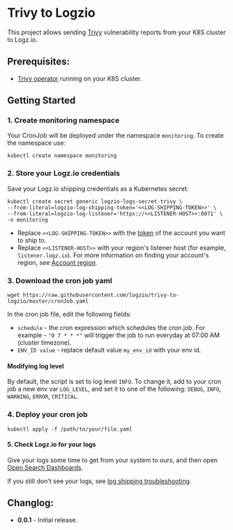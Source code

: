# Trivy to Logzio

This project allows sending [Trivy](https://github.com/aquasecurity/trivy-operator) vulnerability reports from your K8S cluster to Logz.io.  

## Prerequisites:

- [Trivy operator](https://github.com/aquasecurity/trivy-operator) running on your K8S cluster.

## Getting Started

### 1. Create monitoring namespace

Your CronJob will be deployed under the namespace `monitoring`. To create the namespace use:

```shell
kubectl create namespace monitoring
```

### 2. Store your Logz.io credentials

Save your Logz.io shipping credentials as a Kubernetes secret:

```shell
kubectl create secret generic logzio-logs-secret-trivy \
--from-literal=logzio-log-shipping-token='<<LOG-SHIPPING-TOKEN>>' \
--from-literal=logzio-log-listener='https://<<LISTENER-HOST>>:8071' \
-n monitoring
```

- Replace `<<LOG-SHIPPING-TOKEN>>` with the [token](https://app.logz.io/#/dashboard/settings/general) of the account you want to ship to. 
- Replace `<<LISTENER-HOST>>` with your region's listener host (for example, `listener.logz.io`). For more information on finding your account's region,
see [Account region](https://docs.logz.io/user-guide/accounts/account-region.html).

### 3. Download the cron job yaml

```shell
wget https://raw.githubusercontent.com/logzio/trivy-to-logzio/master/cronJob.yaml
```

In the cron job file, edit the following fields:

- `schedule` - the cron expression which schedules the cron job. For example - `"0 7 * * *"` will trigger the job to run everyday at 07:00 AM (cluster timezone).
- `ENV_ID value` - replace default value `my_env_id` with your env id.

#### Modifying log level

By default, the script is set to log level `INFO`. 
To change it, add to your cron job a new env var `LOG_LEVEL`, and set it to one of the following: `DEBUG`, `INFO`, `WARNING`, `ERROR`, `CRITICAL`. 

### 4. Deploy your cron job

```shell
kubectl apply -f /path/to/your/file.yaml
```

#### 5.  Check Logz.io for your logs

Give your logs some time to get from your system to ours, and then open [Open Search Dashboards](https://app.logz.io/#/dashboard/osd).

If you still don't see your logs, see [log shipping troubleshooting](https://docs.logz.io/user-guide/log-shipping/log-shipping-troubleshooting.html).


## Changlog:

- **0.0.1** - Initial release.
